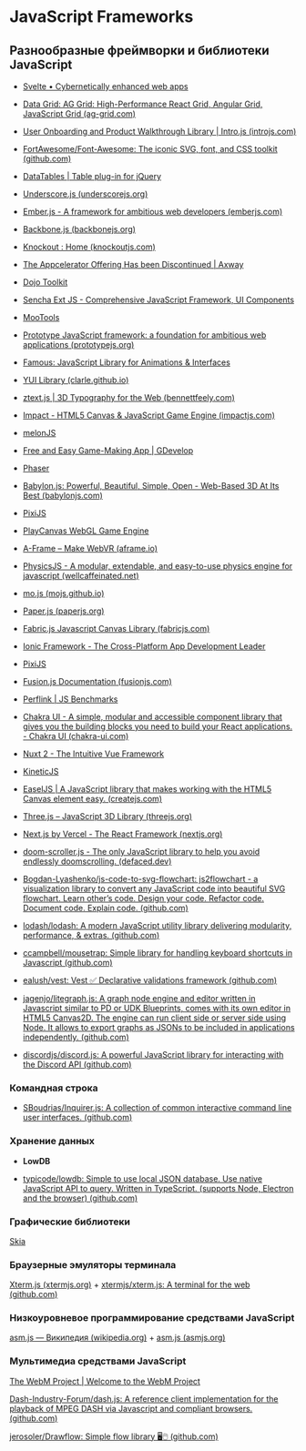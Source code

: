 # JavaScript Frameworks

## Разнообразные фреймворки и библиотеки JavaScript

* [Svelte • Cybernetically enhanced web apps](https://svelte.dev/)

* [Data Grid: AG Grid: High-Performance React Grid, Angular Grid, JavaScript Grid (ag-grid.com)](https://ag-grid.com/)

* [User Onboarding and Product Walkthrough Library | Intro.js (introjs.com)](https://introjs.com/)

* [FortAwesome/Font-Awesome: The iconic SVG, font, and CSS toolkit (github.com)](https://github.com/FortAwesome/Font-Awesome)

* [DataTables | Table plug-in for jQuery](https://datatables.net/)

* [Underscore.js (underscorejs.org)](https://underscorejs.org/)

* [Ember.js - A framework for ambitious web developers (emberjs.com)](https://emberjs.com/)

* [Backbone.js (backbonejs.org)](https://backbonejs.org/)

* [Knockout : Home (knockoutjs.com)](https://knockoutjs.com/)

* [The Appcelerator Offering Has been Discontinued | Axway](https://www.axway.com/en/appcelerator-end-of-life)

* [Dojo Toolkit](https://dojotoolkit.org/)

* [Sencha Ext JS - Comprehensive JavaScript Framework, UI Components](https://www.sencha.com/products/extjs/)

* [MooTools](https://mootools.net/)

* [Prototype JavaScript framework: a foundation for ambitious web applications (prototypejs.org)](http://prototypejs.org/)

* [Famous: JavaScript Library for Animations & Interfaces](http://staging.famous.org/)

* [YUI Library (clarle.github.io)](https://clarle.github.io/yui3/)

* [ztext.js | 3D Typography for the Web (bennettfeely.com)](https://bennettfeely.com/ztext/)

* [Impact - HTML5 Canvas & JavaScript Game Engine (impactjs.com)](https://impactjs.com/)

* [melonJS](https://melonjs.org/)

* [Free and Easy Game-Making App | GDevelop](https://gdevelop.io/)

* [Phaser](https://phaser.io/)

* [Babylon.js: Powerful, Beautiful, Simple, Open - Web-Based 3D At Its Best (babylonjs.com)](https://www.babylonjs.com/)

* [PixiJS](https://pixijs.com/)

* [PlayCanvas WebGL Game Engine](https://playcanvas.com/)

* [A-Frame – Make WebVR (aframe.io)](https://aframe.io/)

* [PhysicsJS - A modular, extendable, and easy-to-use physics engine for javascript (wellcaffeinated.net)](http://wellcaffeinated.net/PhysicsJS/)

* [mo.js (mojs.github.io)](https://mojs.github.io/)

* [Paper.js (paperjs.org)](http://paperjs.org/)

* [Fabric.js Javascript Canvas Library (fabricjs.com)](http://fabricjs.com/)

* [Ionic Framework - The Cross-Platform App Development Leader](https://ionicframework.com/)

* [PixiJS](https://pixijs.com/)

* [Fusion.js Documentation (fusionjs.com)](https://fusionjs.com/)

* [Perflink | JS Benchmarks](https://perf.link/#eyJpZCI6Ing5dGVmeWpudDN4IiwidGl0bGUiOiJGaW5kaW5nIG51bWJlcnMgaW4gYW4gYXJyYXkgb2YgMTAwMCIsImJlZm9yZSI6ImNvbnN0IGRhdGEgPSBbLi4uQXJyYXkoMTAwMCkua2V5cygpXSIsInRlc3RzIjpbeyJuYW1lIjoiRmluZCBpdGVtIDEwMCIsImNvZGUiOiJkYXRhLmZpbmQoeCA9PiB4ID09IDEwMCkiLCJvcHMiOjIwMzM2MH0seyJuYW1lIjoiRmluZCBpdGVtIDIwMCIsImNvZGUiOiJkYXRhLmZpbmQoeCA9PiB4ID09IDIwMCkiLCJvcHMiOjk5NTYwfSx7Im5hbWUiOiJGaW5kIGl0ZW0gNDAwIiwiY29kZSI6ImRhdGEuZmluZCh4ID0%2BIHggPT0gNDAwKSIsIm9wcyI6NTUzNTB9LHsibmFtZSI6IkZpbmQgaXRlbSA4MDAiLCJjb2RlIjoiZGF0YS5maW5kKHggPT4geCA9PSA4MDApIiwib3BzIjoyNzY2MH1dLCJ1cGRhdGVkIjoiMjAyMy0wNi0xNVQwNjo0MjozOC42MTBaIn0%3D)

* [Chakra UI - A simple, modular and accessible component library that gives you the building blocks you need to build your React applications. - Chakra UI (chakra-ui.com)](https://chakra-ui.com/)

* [Nuxt 2 - The Intuitive Vue Framework](https://v2.nuxt.com/)

* [KineticJS](http://www.kineticjs.com/)

* [EaselJS | A JavaScript library that makes working with the HTML5 Canvas element easy. (createjs.com)](https://createjs.com/easeljs)

* [Three.js – JavaScript 3D Library (threejs.org)](https://threejs.org/)

* [Next.js by Vercel - The React Framework (nextjs.org)](https://nextjs.org/)

* [doom-scroller.js - The only JavaScript library to help you avoid endlessly doomscrolling. (defaced.dev)](https://defaced.dev/web/doom-scroller/)

* [Bogdan-Lyashenko/js-code-to-svg-flowchart: js2flowchart - a visualization library to convert any JavaScript code into beautiful SVG flowchart. Learn other’s code. Design your code. Refactor code. Document code. Explain code. (github.com)](https://github.com/Bogdan-Lyashenko/js-code-to-svg-flowchart)

* [lodash/lodash: A modern JavaScript utility library delivering modularity, performance, & extras. (github.com)](https://github.com/lodash/lodash)

* [ccampbell/mousetrap: Simple library for handling keyboard shortcuts in Javascript (github.com)](https://github.com/ccampbell/mousetrap)

* [ealush/vest: Vest ✅ Declarative validations framework (github.com)](https://github.com/ealush/vest)

* [jagenjo/litegraph.js: A graph node engine and editor written in Javascript similar to PD or UDK Blueprints, comes with its own editor in HTML5 Canvas2D. The engine can run client side or server side using Node. It allows to export graphs as JSONs to be included in applications independently. (github.com)](https://github.com/jagenjo/litegraph.js)

* [discordjs/discord.js: A powerful JavaScript library for interacting with the Discord API (github.com)](https://github.com/discordjs/discord.js)

### Командная строка

* [SBoudrias/Inquirer.js: A collection of common interactive command line user interfaces. (github.com)](https://github.com/SBoudrias/Inquirer.js)

### Хранение данных

* **LowDB**

* [typicode/lowdb: Simple to use local JSON database. Use native JavaScript API to query. Written in TypeScript. (supports Node, Electron and the browser) (github.com)](https://github.com/typicode/lowdb)

### Графические библиотеки

[Skia](https://skia.org/)

### Браузерные эмуляторы терминала

[Xterm.js (xtermjs.org)](https://xtermjs.org/) + [xtermjs/xterm.js: A terminal for the web (github.com)](https://github.com/xtermjs/xterm.js)

### Низкоуровневое программирование средствами JavaScript

[asm.js — Википедия (wikipedia.org)](https://ru.wikipedia.org/wiki/Asm.js) + [asm.js (asmjs.org)](http://asmjs.org/)

### Мультимедиа средствами JavaScript

[The WebM Project | Welcome to the WebM Project](https://www.webmproject.org/)

[Dash-Industry-Forum/dash.js: A reference client implementation for the playback of MPEG DASH via Javascript and compliant browsers. (github.com)](https://github.com/Dash-Industry-Forum/dash.js)

[jerosoler/Drawflow: Simple flow library 🖥️🖱️ (github.com)](https://github.com/jerosoler/Drawflow)
